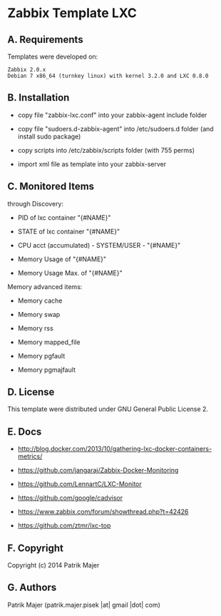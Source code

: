 Zabbix Template LXC
=========

A. Requirements
--

Templates were developed on:

```
Zabbix 2.0.x
Debian 7 x86_64 (turnkey linux) with kernel 3.2.0 and LXC 0.8.0
```

B. Installation
--

* copy file "zabbix-lxc.conf" into your zabbix-agent include folder

* copy file "sudoers.d-zabbix-agent" into /etc/sudoers.d folder (and install sudo package)

* copy scripts into /etc/zabbix/scripts folder (with 755 perms)

* import xml file as template into your zabbix-server


C. Monitored Items
--

through Discovery:

* PID of lxc container "{#NAME}"

* STATE of lxc container "{#NAME}"

* CPU acct (accumulated) - SYSTEM/USER - "{#NAME}"

* Memory Usage of "{#NAME}"

* Memory Usage Max. of "{#NAME}"

Memory advanced items:

* Memory cache

* Memory swap

* Memory rss

* Memory mapped_file

* Memory pgfault

* Memory pgmajfault


D. License
--

This template were distributed under GNU General Public License 2.

E. Docs
--

* http://blog.docker.com/2013/10/gathering-lxc-docker-containers-metrics/

* https://github.com/jangaraj/Zabbix-Docker-Monitoring

* https://github.com/LennartC/LXC-Monitor

* https://github.com/google/cadvisor

* https://www.zabbix.com/forum/showthread.php?t=42426

* https://github.com/ztmr/lxc-top

F. Copyright
--

Copyright (c) 2014 Patrik Majer

G.  Authors
--

Patrik Majer
      (patrik.majer.pisek |at| gmail |dot| com)
